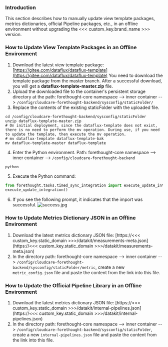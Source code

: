 ### Introduction

This section describes how to manually update view template packages, metrics dictionaries, official Pipeline packages, etc., in an offline environment without upgrading the <<< custom_key.brand_name >>> version.

### How to Update View Template Packages in an Offline Environment

1. Download the latest view template package: [https://gitee.com/dataflux/dataflux-template](https://gitee.com/dataflux/dataflux-template)
   You need to download the template package from the master branch. After a successful download, you will get a **dataflux-template-master.zip** file.
2. Upload the downloaded file to the container's persistent storage directory at the path: forethought-core namespace --> inner container --> `/config/cloudcare-forethought-backend/sysconfig/staticFolder/`
3. Replace the contents of the existing staticFolder with the uploaded file.
```shell
cd /config/cloudcare-forethought-backend/sysconfig/staticFolder
unzip dataflux-template-master.zip
# On initial deployment, since the dataflux-template does not exist, there is no need to perform the mv operation. During use, if you need to update the template, then execute the mv operation.
# mv dataflux-template dataflux-template-bak
mv dataflux-template-master dataflux-template
```
4. Enter the Python environment. Path: forethought-core namespace --> inner container --> `/config/cloudcare-forethought-backend`
```shell
python
```
5. Execute the Python command:
```python
from forethought.tasks.timed_sync_integration import execute_update_integration 
execute_update_integration()
```
6. If you see the following prompt, it indicates that the import was successful.
![success.jpg](img/update-success.png)

### How to Update Metrics Dictionary JSON in an Offline Environment

1. Download the latest metrics dictionary JSON file: [https://<<< custom_key.static_domain >>>/datakit/measurements-meta.json](https://<<< custom_key.static_domain >>>/datakit/measurements-meta.json)
2. In the directory path: forethought-core namespace --> inner container --> `/config/cloudcare-forethought-backend/sysconfig/staticFolder/metric`, create a new `metric_config.json` file and paste the content from the link into this file.

### How to Update the Official Pipeline Library in an Offline Environment

1. Download the latest metrics dictionary JSON file: [https://<<< custom_key.static_domain >>>/datakit/internal-pipelines.json](https://<<< custom_key.static_domain >>>/datakit/internal-pipelines.json)
2. In the directory path: forethought-core namespace --> inner container --> `/config/cloudcare-forethought-backend/sysconfig/staticFolder`, create a new `internal-pipelines.json` file and paste the content from the link into this file.